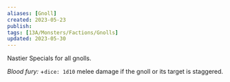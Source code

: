 ```yaml
---
aliases: [Gnoll]
created: 2023-05-23
publish: 
tags: [13A/Monsters/Factions/Gnolls]
updated: 2023-05-30
---
```


Nastier Specials for all gnolls.

*Blood fury:* +`dice: 1d10` melee damage if the gnoll or its target is staggered.
